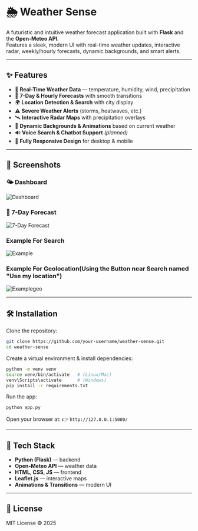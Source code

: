 # 🌦️ Weather Sense

A futuristic and intuitive weather forecast application built with **Flask** and the **Open-Meteo API**.  
Features a sleek, modern UI with real-time weather updates, interactive radar, weekly/hourly forecasts, dynamic backgrounds, and smart alerts.  

---

## ✨ Features
- 🔮 **Real-Time Weather Data** — temperature, humidity, wind, precipitation  
- 📅 **7-Day & Hourly Forecasts** with smooth transitions  
- 🌍 **Location Detection & Search** with city display  
- ⚠️ **Severe Weather Alerts** (storms, heatwaves, etc.)  
- 🛰️ **Interactive Radar Maps** with precipitation overlays  
- 🎨 **Dynamic Backgrounds & Animations** based on current weather  
- 🔊 **Voice Search & Chatbot Support** *(planned)*  
- 📱 **Fully Responsive Design** for desktop & mobile  

---

## 🚀 Screenshots

### 🌤️ Dashboard

![Dashboard](<img width="1920" height="1200" alt="Screenshot 2025-08-19 145641" src="https://github.com/user-attachments/assets/21ef6f7e-3e9c-40da-b09a-88892dc549ab" />
)

### 📅 7-Day Forecast

![7-Day Forecast](<img width="1920" height="1200" alt="Screenshot 2025-08-19 145858" src="https://github.com/user-attachments/assets/92d98276-7c7d-4c52-af55-74c1fc4ce4ee" />)


### Example For Search

![Example](<img width="1920" height="1200" alt="Screenshot 2025-08-19 145810" src="https://github.com/user-attachments/assets/4ced462d-3ae8-416c-a86f-b3875241eb3e" />)

### Example For Geolocation(Using the Button near Search named "Use my location")

![Examplegeo](<img width="1920" height="1200" alt="Screenshot 2025-08-19 145700" src="https://github.com/user-attachments/assets/674114fa-797a-45ed-8fe1-e754054ec9a0" />)

---

## 🛠️ Installation

Clone the repository:
```bash
git clone https://github.com/your-username/weather-sense.git
cd weather-sense
````

Create a virtual environment & install dependencies:

```bash
python -m venv venv
source venv/bin/activate   # (Linux/Mac)
venv\Scripts\activate      # (Windows)
pip install -r requirements.txt
```

Run the app:

```bash
python app.py
```

Open your browser at:
👉 `http://127.0.0.1:5000/`

---

## 🔗 Tech Stack

* **Python (Flask)** — backend
* **Open-Meteo API** — weather data
* **HTML, CSS, JS** — frontend
* **Leaflet.js** — interactive maps
* **Animations & Transitions** — modern UI

---

## 📜 License

MIT License © 2025 
